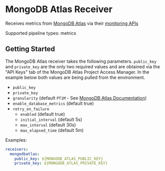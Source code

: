 # MongoDB Atlas Receiver

Receives metrics from [MongoDB Atlas](https://www.mongodb.com/cloud/atlas) 
via their [monitoring APIs](https://docs.atlas.mongodb.com/reference/api/monitoring-and-logs/)

Supported pipeline types: metrics

## Getting Started

The MongoDB Atlas receiver takes the following parameters. `public_key` and 
`private_key` are the only two required values and are obtained via the 
"API Keys" tab of the MongoDB Atlas Project Access Manager. In the example
below both values are being pulled from the environment.

- `public_key`
- `private_key`
- `granularity` (default `PT1M` - See [MongoDB Atlas Documentation](https://docs.atlas.mongodb.com/reference/api/process-measurements/))
- `enable_database_metrics` (default true)
- `retry_on_failure`
  - `enabled` (default true)
  - `initial_interval` (default 5s)
  - `max_interval` (default 30s)
  - `max_elapsed_time` (default 5m)

Examples:

```yaml
receivers:
  mongodbatlas:
    public_key: ${MONGODB_ATLAS_PUBLIC_KEY}
    private_key: ${MONGODB_ATLAS_PRIVATE_KEY}
```



